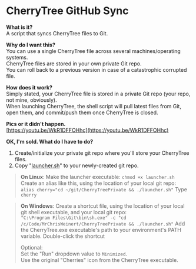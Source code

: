 # CherryTree GitHub Sync

**What is it?**  
A script that syncs CherryTree files to Git.

**Why do I want this?**  
You can use a single CherryTree file across several machines/operating systems.  
CherryTree files are stored in your own private Git repo.  
You can roll back to a previous version in case of a catastrophic corrupted file.  

**How does it work?**  
Simply stated, your CherryTree file is stored in a private Git repo (your repo, not mine, obviously).  
When launching CherryTree, the shell script will pull latest files from Git, open them, and commit/push them once CherryTree is closed.

**Pics or it didn't happen.**  
[https://youtu.be/WkR1DFFOHhc](https://youtu.be/WkR1DFFOHhc)

**OK, I'm sold. What do I have to do?**
1) Create/initialize your private git repo where you'll store your CherryTree files.
2) Copy "[launcher.sh](https://raw.githubusercontent.com/MrChrisWeinert/CherryTreeGitSync/master/launcher.sh)" to your newly-created git repo.

>**On Linux**:
>Make the launcher executable: `chmod +x launcher.sh`
>Create an alias like this, using the location of your local git repo:  
>`alias cherry="cd ~/git/CherryTreePrivate && ./launcher.sh"`
>Type `cherry`

>**On Windows**:
>Create a shortcut file, using the location of your local git shell executable, and your local git repo:  
>`"C:\Program Files\Git\bin\sh.exe" -c "cd /c/Code/MrChrisWeinert/CherryTreePrivate && ./launcher.sh"`
>Add the CherryTree.exe executable's path to your environment's PATH variable.
>Double-click the shortcut
>
>Optional:  
>Set the "Run" dropdown value to `Minimized`.  
>Use the original "Cherries" icon from the CherryTree executable. 
